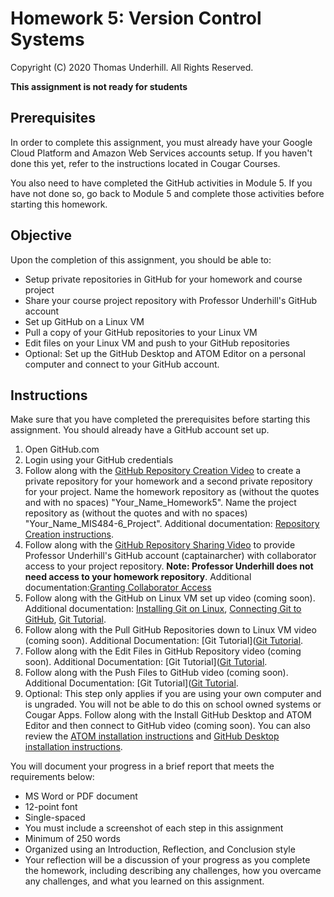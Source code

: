 # Homework 5: Version Control Systems
Copyright (C) 2020 Thomas Underhill.  All Rights Reserved.

****This assignment is not ready for students****
## Prerequisites
In order to complete this assignment, you must already have your Google Cloud Platform and Amazon Web Services accounts setup.  If you haven't done this yet, refer to the instructions located in Cougar Courses.  

You also need to have completed the GitHub activities in Module 5.  If you have not done so, go back to Module 5 and complete those activities before starting this homework.


## Objective
Upon the completion of this assignment, you should be able to:
<ul>
  <li>Setup private repositories in GitHub for your homework and course project
  <li>Share your course project repository with Professor Underhill's GitHub account
  <li>Set up GitHub on a Linux VM
  <li>Pull a copy of your GitHub repositories to your Linux VM
  <li>Edit files on your Linux VM and push to your GitHub repositories
  <li>Optional: Set up the GitHub Desktop and ATOM Editor on a personal computer and connect to your GitHub account.
</ul>

## Instructions
Make sure that you have completed the prerequisites before starting this assignment.  You should already have a GitHub account set up.
1. Open GitHub.com
2. Login using your GitHub credentials
3. Follow along with the [GitHub Repository Creation Video](https://youtu.be/gTjy-QwL5JU) to create a private repository for your homework and a second private repository for your project.  Name the homework repository as (without the quotes and with no spaces) "Your_Name_Homework5".  Name the project repository as (without the quotes and with no spaces) "Your_Name_MIS484-6_Project".  Additional documentation: [Repository Creation instructions](https://docs.github.com/en/free-pro-team@latest/github/creating-cloning-and-archiving-repositories/creating-a-new-repository).
4. Follow along with the [GitHub Repository Sharing Video](https://youtu.be/_I8slltil1c) to provide Professor Underhill's GitHub account (captainarcher) with collaborator access to your project repository.  <b>Note: Professor Underhill does not need access to your homework repository</b>.  Additional documentation:[Granting Collaborator Access](https://docs.github.com/en/free-pro-team@latest/github/setting-up-and-managing-your-github-user-account/inviting-collaborators-to-a-personal-repository)
5. Follow along with the GitHub on Linux VM set up video (coming soon).  Additional documentation: [Installing Git on Linux](https://git-scm.com/book/en/v2/Getting-Started-Installing-Git), [Connecting Git to GitHub](https://docs.github.com/en/free-pro-team@latest/github/getting-started-with-github/set-up-git#next-steps-authenticating-with-github-from-git), [Git Tutorial](https://opensource.com/article/18/1/step-step-guide-git).
6. Follow along with the Pull GitHub Repositories down to Linux VM video (coming soon).  Additional Documentation: [Git Tutorial]([Git Tutorial](https://opensource.com/article/18/1/step-step-guide-git).
7. Follow along with the Edit Files in GitHub Repository video (coming soon).  Additional Documentation: [Git Tutorial]([Git Tutorial](https://opensource.com/article/18/1/step-step-guide-git).
8. Follow along with the Push Files to GitHub video (coming soon).  Additional Documentation: [Git Tutorial]([Git Tutorial](https://opensource.com/article/18/1/step-step-guide-git).
9. Optional: This step only applies if you are using your own computer and is ungraded.  You will not be able to do this on school owned systems or Cougar Apps.  Follow along with the Install GitHub Desktop and ATOM Editor and then connect to GitHub video (coming soon).  You can also review the [ATOM installation instructions](https://atom.io/) and [GitHub Desktop installation instructions](https://docs.github.com/en/free-pro-team@latest/desktop/installing-and-configuring-github-desktop/installing-github-desktop).

You will document your progress in a brief report that meets the requirements below:
<ul>
  <li>MS Word or PDF document
  <li>12-point font
  <li>Single-spaced
  <li>You must include a screenshot of each step in this assignment
  <li>Minimum of 250 words
  <li>Organized using an Introduction, Reflection, and Conclusion style
  <li>Your reflection will be a discussion of your progress as you complete the homework, including describing any challenges, how you overcame any challenges, and what you learned on this assignment.
</ul>
